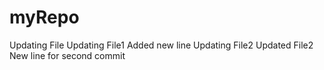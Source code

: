 # myRepo
Updating File
Updating File1
Added new line
Updating File2
Updated File2
New line for second commit
